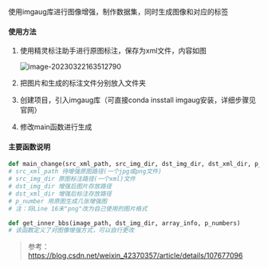 使用imgaug库进行图像增强，制作数据集，同时生成图像和对应的标签

#### 使用方法

1. 使用精灵标注助手进行原图标注，保存为xml文件，内容如图

   ![image-20230322163512790](https://yuvuy.oss-cn-hangzhou.aliyuncs.com/img/image-20230322163512790.png)

2. 把图片和生成的标注文件分别放入文件夹
3. 创建项目，引入imgaug库（可直接conda insstall imgaug安装，详细步骤见官网）
4. 修改main函数进行生成

#### 主要函数说明

```py
def main_change(src_xml_path, src_img_dir, dst_img_dir, dst_xml_dir, p_number)
# src_xml_path 待增强原图路径(一个jpg或png文件)
# src_img_dir 原图标注路径(一个xml)文件
# dst_img_dir 增强后图片存放路径
# dst_xml_dir 增强后标注存放路径
# p_number 用原图生成几张增强图
# 注：将Line 16末"png"改为自己使用的图片格式
```

```python
def get_inner_bbs(image_path, dst_img_dir, array_info, p_numbers)
# 该函数定义了对图像增强方式，可以自行更改
```



> 参考：https://blog.csdn.net/weixin_42370357/article/details/107677096